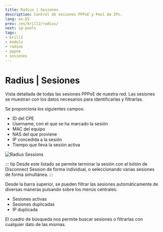 ```yaml
---
title: Radius | Sesiones
description: Control de sesiones PPPoE y Pool de IPs.
lang: es-ES
prev: /es/krill2/radius/
next: ip-pools
tags:
- krill2
- módulo
- radius
- pppoe
- sesiones
---
```

# Radius | Sesiones

Vista detallada de todas las sesiones PPPoE de nuestra red. Las sesiones se muestran con los datos necesarios para identificarlas y filtrarlas.

Se proporciona los siguientes campos:

- ID del CPE
- Username, con el que se ha marcado la sesión
- MAC del equipo
- NAS del que proviene
- IP concedida a la sesión
- Tiempo que lleva la sesión activa

![Radius Sessions](@images/krill2/radius/0101.png)

::: tip
Desde este listado se permite terminar la sesión con el bótón de Disconnect Session de forma individual, o seleccionando varias sesiones de forma simultánea.
:::

Desde la barra superior, se pueden filtrar las sesiones automáticamente de diversas maneras pulsando sobre los menús centrales:

- Sesiones activas
- Sesiones duplicadas
- IP duplicada

El cuadro de búsqueda nos permite buscar sesiones o filtrarlas con cualquier dato de las mismas.
